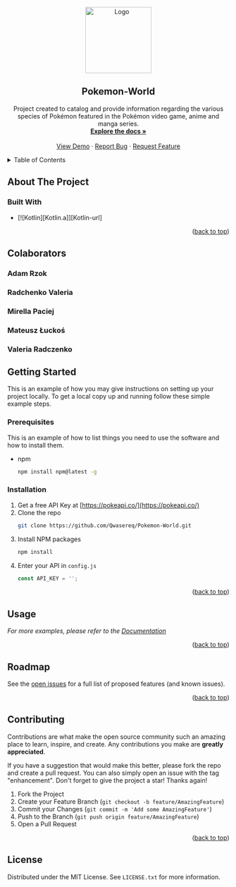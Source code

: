 
<!-- PROJECT LOGO -->
<br />
<div align="center">
  <a href="https://github.com/github_username/repo_name">
    <img src="https://www.e-kolorowanki.eu/wp-content/uploads/2021/10/logo-pokemon-originalne-kolorowanka-1.jpg" alt="Logo" width="150" height="150">
  </a>

<h2 align="center">Pokemon-World</h2>

  <p align="center">
    Project created to catalog and provide information regarding the various 
    <br />
    species of Pokémon featured in the Pokémon video game, anime and manga series.   
    <br />
    <a href="https://github.com/Qwasereq/Pokemon-World"><strong>Explore the docs »</strong></a>
    <br />
    <br />
    <a href="https://github.com/Qwasereq/Pokemon-World">View Demo</a>
    ·
    <a href="https://github.com/Qwasereq/Pokemon-World/issues">Report Bug</a>
    ·
    <a href="https://github.com/Qwasereq/Pokemon-World/issues">Request Feature</a>
  </p>
</div>



<!-- TABLE OF CONTENTS -->
<details>
  <summary>Table of Contents</summary>
  <ol>
    <li>
      <a href="#about-the-project">About The Project</a>
      <ul>
        <li><a href="#built-with">Built With</a></li>
      </ul>
    </li>
    <li>
      <a href="#getting-started">Getting Started</a>
      <ul>
        <li><a href="#prerequisites">Prerequisites</a></li>
        <li><a href="#installation">Installation</a></li>
      </ul>
    </li>
    <li><a href="#usage">Usage</a></li>
    <li><a href="#roadmap">Roadmap</a></li>
    <li><a href="#contributing">Contributing</a></li>
    <li><a href="#license">License</a></li>
    <li><a href="#contact">Contact</a></li>
    <li><a href="#acknowledgments">Acknowledgments</a></li>
  </ol>
</details>



<!-- ABOUT THE PROJECT -->
## About The Project



### Built With

* [![Kotlin][Kotlin.a]][Kotlin-url]

<p align="right">(<a href="#readme-top">back to top</a>)</p>

## Colaborators
<h3>Adam Rzok</h3>
<h3>Radchenko Valeria</h3>
<h3>Mirella Paciej</h3>
<h3>Mateusz Łuckoś</h3>
<h3>Valeria Radczenko</h3>


<!-- GETTING STARTED -->
## Getting Started

This is an example of how you may give instructions on setting up your project locally.
To get a local copy up and running follow these simple example steps.

### Prerequisites

This is an example of how to list things you need to use the software and how to install them.
* npm
  ```sh
  npm install npm@latest -g
  ```

### Installation

1. Get a free API Key at [https://pokeapi.co/](https://pokeapi.co/)
2. Clone the repo
   ```sh
   git clone https://github.com/Qwasereq/Pokemon-World.git
   ```
3. Install NPM packages
   ```sh
   npm install
   ```
4. Enter your API in `config.js`
   ```js
   const API_KEY = '';
   ```

<p align="right">(<a href="#readme-top">back to top</a>)</p>



<!-- USAGE EXAMPLES -->
## Usage


_For more examples, please refer to the [Documentation](https://example.com)_

<p align="right">(<a href="#readme-top">back to top</a>)</p>



<!-- ROADMAP -->
## Roadmap

See the [open issues](https://github.com/Qwasereq/Pokemon-World/issues) for a full list of proposed features (and known issues).

<p align="right">(<a href="#readme-top">back to top</a>)</p>



<!-- CONTRIBUTING -->
## Contributing

Contributions are what make the open source community such an amazing place to learn, inspire, and create. Any contributions you make are **greatly appreciated**.

If you have a suggestion that would make this better, please fork the repo and create a pull request. You can also simply open an issue with the tag "enhancement".
Don't forget to give the project a star! Thanks again!

1. Fork the Project
2. Create your Feature Branch (`git checkout -b feature/AmazingFeature`)
3. Commit your Changes (`git commit -m 'Add some AmazingFeature'`)
4. Push to the Branch (`git push origin feature/AmazingFeature`)
5. Open a Pull Request

<p align="right">(<a href="#readme-top">back to top</a>)</p>



<!-- LICENSE -->
## License

Distributed under the MIT License. See `LICENSE.txt` for more information.

